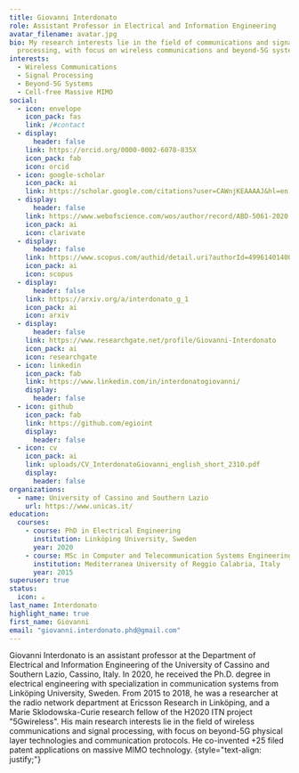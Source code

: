 ```yaml
---
title: Giovanni Interdonato
role: Assistant Professor in Electrical and Information Engineering
avatar_filename: avatar.jpg
bio: My research interests lie in the field of communications and signal
  processing, with focus on wireless communications and beyond-5G systems.
interests:
  - Wireless Communications
  - Signal Processing
  - Beyond-5G Systems
  - Cell-free Massive MIMO
social:
  - icon: envelope
    icon_pack: fas
    link: /#contact
  - display:
      header: false
    link: https://orcid.org/0000-0002-6078-835X
    icon_pack: fab
    icon: orcid
  - icon: google-scholar
    icon_pack: ai
    link: https://scholar.google.com/citations?user=CAWnjKEAAAAJ&hl=en
  - display:
      header: false
    link: https://www.webofscience.com/wos/author/record/ABD-5061-2020
    icon_pack: ai
    icon: clarivate
  - display:
      header: false
    link: https://www.scopus.com/authid/detail.uri?authorId=49961401400
    icon_pack: ai
    icon: scopus	
  - display:
      header: false
    link: https://arxiv.org/a/interdonato_g_1
    icon_pack: ai
    icon: arxiv
  - display:
      header: false
    link: https://www.researchgate.net/profile/Giovanni-Interdonato
    icon_pack: ai
    icon: researchgate
  - icon: linkedin
    icon_pack: fab
    link: https://www.linkedin.com/in/interdonatogiovanni/
    display:
      header: false
  - icon: github
    icon_pack: fab
    link: https://github.com/egioint
    display:
      header: false
  - icon: cv
    icon_pack: ai
    link: uploads/CV_InterdonatoGiovanni_english_short_2310.pdf
    display:
      header: false
organizations:
  - name: University of Cassino and Southern Lazio
    url: https://www.unicas.it/
education:
  courses:
    - course: PhD in Electrical Engineering
      institution: Linköping University, Sweden
      year: 2020
    - course: MSc in Computer and Telecommunication Systems Engineering
      institution: Mediterranea University of Reggio Calabria, Italy
      year: 2015
superuser: true
status:
  icon: ☕️
last_name: Interdonato
highlight_name: true
first_name: Giovanni
email: "giovanni.interdonato.phd@gmail.com"
---
```

Giovanni Interdonato is an assistant professor at the Department of Electrical and Information Engineering of the University of Cassino and Southern Lazio, Cassino, Italy. In 2020, he received the Ph.D. degree in electrical engineering with specialization in communication systems from Linköping University, Sweden. From 2015 to 2018, he was a researcher at the radio network department at Ericsson Research in Linköping, and a Marie Sklodowska-Curie research fellow of the H2020 ITN project "5Gwireless". His main research interests lie in the field of wireless communications and signal processing, with focus on beyond-5G physical layer technologies and communication protocols. He co-invented +25 filed patent applications on massive MIMO technology.
{style="text-align: justify;"}